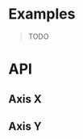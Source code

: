 <script lang="ts">
	import { ApiDocs } from 'svelte-ux';

	import apiAxisX from '$lib/components/AxisX.svelte?raw&sveld';
	import apiAxisY from '$lib/components/AxisY.svelte?raw&sveld';

	import Chart, { Svg } from '$lib/components/Chart.svelte';

	import Preview from '$lib/docs/Preview.svelte';
	import Blockquote from '$lib/docs/Blockquote.svelte';
</script>

<h1>Examples</h1>

<Blockquote>TODO</Blockquote>

<h1>API</h1>

<h2>Axis X</h2>

<ApiDocs api={apiAxisX} />

<h2>Axis Y</h2>

<ApiDocs api={apiAxisY} />
